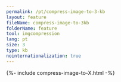 ```yaml
---
permalink: /pt/compress-image-to-3-kb
layout: feature
fileName: compress-image-to-3kb
folderName: feature
tool: imgcompression
lang: pt
size: 3
type: kb
nointernationalization: true
---
```

{%- include compress-image-to-X.html -%}
      